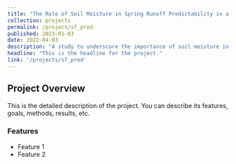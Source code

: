 ```yaml
---
title: "The Role of Soil Moisture in Spring Runoff Predictability in a Warming Climate"
collection: projects
permalink: /project/sf_pred
published: 2023-01-03
date: 2022-04-03
description: "A study to underscore the importance of soil moisture in runoff predictability in the Western US basins"
headline: "This is the headline for the project."
link: '/projects/sf_pred'
---
```


## Project Overview

This is the detailed description of the project. You can describe its features, goals, methods, results, etc.

### Features
- Feature 1
- Feature 2
